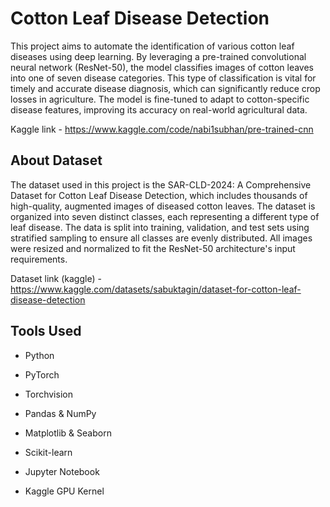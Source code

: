 #  Cotton Leaf Disease Detection
This project aims to automate the identification of various cotton leaf diseases using deep learning. By leveraging a pre-trained convolutional neural network (ResNet-50), the model classifies images of cotton leaves into one of seven disease categories. This type of classification is vital for timely and accurate disease diagnosis, which can significantly reduce crop losses in agriculture. The model is fine-tuned to adapt to cotton-specific disease features, improving its accuracy on real-world agricultural data.

Kaggle link - https://www.kaggle.com/code/nabi1subhan/pre-trained-cnn

## About Dataset
The dataset used in this project is the SAR-CLD-2024: A Comprehensive Dataset for Cotton Leaf Disease Detection, which includes thousands of high-quality, augmented images of diseased cotton leaves. The dataset is organized into seven distinct classes, each representing a different type of leaf disease. The data is split into training, validation, and test sets using stratified sampling to ensure all classes are evenly distributed. All images were resized and normalized to fit the ResNet-50 architecture's input requirements.

Dataset link (kaggle) - https://www.kaggle.com/datasets/sabuktagin/dataset-for-cotton-leaf-disease-detection

## Tools Used
- Python

- PyTorch

- Torchvision

- Pandas & NumPy

- Matplotlib & Seaborn

- Scikit-learn

- Jupyter Notebook

- Kaggle GPU Kernel
